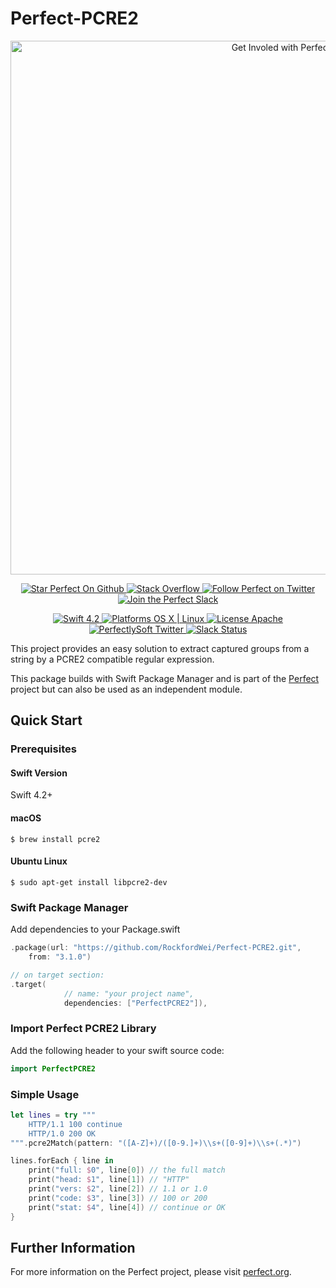 # Perfect-PCRE2

<p align="center">
    <a href="http://perfect.org/get-involved.html" target="_blank">
        <img src="http://perfect.org/assets/github/perfect_github_2_0_0.jpg" alt="Get Involed with Perfect!" width="854" />
    </a>
</p>

<p align="center">
    <a href="https://github.com/PerfectlySoft/Perfect" target="_blank">
        <img src="http://www.perfect.org/github/Perfect_GH_button_1_Star.jpg" alt="Star Perfect On Github" />
    </a>  
    <a href="http://stackoverflow.com/questions/tagged/perfect" target="_blank">
        <img src="http://www.perfect.org/github/perfect_gh_button_2_SO.jpg" alt="Stack Overflow" />
    </a>  
    <a href="https://twitter.com/perfectlysoft" target="_blank">
        <img src="http://www.perfect.org/github/Perfect_GH_button_3_twit.jpg" alt="Follow Perfect on Twitter" />
    </a>  
    <a href="http://perfect.ly" target="_blank">
        <img src="http://www.perfect.org/github/Perfect_GH_button_4_slack.jpg" alt="Join the Perfect Slack" />
    </a>
</p>

<p align="center">
    <a href="https://developer.apple.com/swift/" target="_blank">
        <img src="https://img.shields.io/badge/Swift-4.2-orange.svg?style=flat" alt="Swift 4.2">
    </a>
    <a href="https://developer.apple.com/swift/" target="_blank">
        <img src="https://img.shields.io/badge/Platforms-OS%20X%20%7C%20Linux%20-lightgray.svg?style=flat" alt="Platforms OS X | Linux">
    </a>
    <a href="http://perfect.org/licensing.html" target="_blank">
        <img src="https://img.shields.io/badge/License-Apache-lightgrey.svg?style=flat" alt="License Apache">
    </a>
    <a href="http://twitter.com/PerfectlySoft" target="_blank">
        <img src="https://img.shields.io/badge/Twitter-@PerfectlySoft-blue.svg?style=flat" alt="PerfectlySoft Twitter">
    </a>
    <a href="http://perfect.ly" target="_blank">
        <img src="http://perfect.ly/badge.svg" alt="Slack Status">
    </a>
</p>



This project provides an easy solution to extract captured groups from a string by a PCRE2 compatible regular expression.

This package builds with Swift Package Manager and is part of the [Perfect](https://github.com/PerfectlySoft/Perfect) project but can also be used as an independent module.

## Quick Start

### Prerequisites

#### Swift Version

Swift 4.2+

#### macOS

``` 
$ brew install pcre2
```

#### Ubuntu Linux

```
$ sudo apt-get install libpcre2-dev
```

### Swift Package Manager

Add dependencies to your Package.swift

``` swift
.package(url: "https://github.com/RockfordWei/Perfect-PCRE2.git", 
	from: "3.1.0")

// on target section:
.target(
            // name: "your project name",
            dependencies: ["PerfectPCRE2"]),
```

### Import Perfect PCRE2 Library

Add the following header to your swift source code:

``` swift
import PerfectPCRE2
```

### Simple Usage

``` swift
let lines = try """
	HTTP/1.1 100 continue
	HTTP/1.0 200 OK
""".pcre2Match(pattern: "([A-Z]+)/([0-9.]+)\\s+([0-9]+)\\s+(.*)")

lines.forEach { line in
	print("full: $0", line[0]) // the full match
	print("head: $1", line[1]) // "HTTP"
	print("vers: $2", line[2]) // 1.1 or 1.0
	print("code: $3", line[3]) // 100 or 200
	print("stat: $4", line[4]) // continue or OK
}
```

## Further Information
For more information on the Perfect project, please visit [perfect.org](http://perfect.org).
